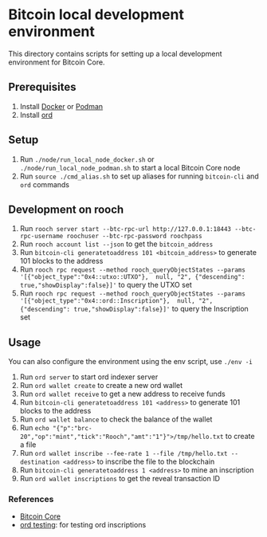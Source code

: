 # Bitcoin local development environment

This directory contains scripts for setting up a local development environment for Bitcoin Core.

## Prerequisites
1. Install [Docker](https://docs.docker.com/install/) or [Podman](https://podman.io/docs/installation)
2. Install [ord](https://docs.ordinals.com/guides/wallet.html?highlight=install#installing-ord)

## Setup

1. Run `./node/run_local_node_docker.sh` or `./node/run_local_node_podman.sh` to start a local Bitcoin Core node
2. Run `source ./cmd_alias.sh` to set up aliases for running `bitcoin-cli` and `ord` commands

## Development on rooch

1. Run `rooch server start --btc-rpc-url http://127.0.0.1:18443 --btc-rpc-username roochuser --btc-rpc-password roochpass`
2. Run `rooch account list --json` to get the `bitcoin_address`
3. Run `bitcoin-cli generatetoaddress 101 <bitcoin_address>` to generate 101 blocks to the address
2. Run `rooch rpc request --method rooch_queryObjectStates --params '[{"object_type":"0x4::utxo::UTXO"},  null, "2", {"descending": true,"showDisplay":false}]'` to query the UTXO set
3. Run `rooch rpc request --method rooch_queryObjectStates --params '[{"object_type":"0x4::ord::Inscription"},  null, "2", {"descending": true,"showDisplay":false}]'` to query the Inscription set

## Usage

You can also configure the environment using the env script, use `./env -i`

1. Run `ord server` to start ord indexer server
2. Run `ord wallet create` to create a new ord wallet
3. Run `ord wallet receive` to get a new address to receive funds
4. Run `bitcoin-cli generatetoaddress 101 <address>` to generate 101 blocks to the address
5. Run `ord wallet balance` to check the balance of the wallet
6. Run `echo "{"p":"brc-20","op":"mint","tick":"Rooch","amt":"1"}">/tmp/hello.txt` to create a file
7. Run `ord wallet inscribe --fee-rate 1 --file /tmp/hello.txt --destination <address>` to inscribe the file to the blockchain
8. Run `bitcoin-cli generatetoaddress 1 <address>` to mine an inscription
9. Run `ord wallet inscriptions` to get the reveal transaction ID




### References
* [Bitcoin Core](https://bitcoincore.org/en/doc/25.0.0/)
* [ord testing](https://docs.ordinals.com/guides/testing.html): for testing ord inscriptions
